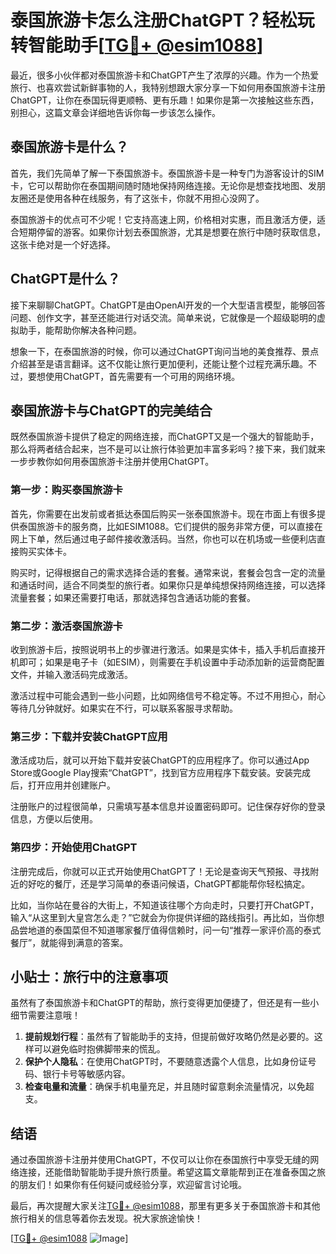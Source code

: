 # 泰国旅游卡怎么注册ChatGPT？轻松玩转智能助手[[TG💪+ @esim1088](https://t.me/s/esim1088)]

最近，很多小伙伴都对泰国旅游卡和ChatGPT产生了浓厚的兴趣。作为一个热爱旅行、也喜欢尝试新鲜事物的人，我特别想跟大家分享一下如何用泰国旅游卡注册ChatGPT，让你在泰国玩得更顺畅、更有乐趣！如果你是第一次接触这些东西，别担心，这篇文章会详细地告诉你每一步该怎么操作。

## 泰国旅游卡是什么？

首先，我们先简单了解一下泰国旅游卡。泰国旅游卡是一种专门为游客设计的SIM卡，它可以帮助你在泰国期间随时随地保持网络连接。无论你是想查找地图、发朋友圈还是使用各种在线服务，有了这张卡，你就不用担心没网了。

泰国旅游卡的优点可不少呢！它支持高速上网，价格相对实惠，而且激活方便，适合短期停留的游客。如果你计划去泰国旅游，尤其是想要在旅行中随时获取信息，这张卡绝对是一个好选择。

## ChatGPT是什么？

接下来聊聊ChatGPT。ChatGPT是由OpenAI开发的一个大型语言模型，能够回答问题、创作文字，甚至还能进行对话交流。简单来说，它就像是一个超级聪明的虚拟助手，能帮助你解决各种问题。

想象一下，在泰国旅游的时候，你可以通过ChatGPT询问当地的美食推荐、景点介绍甚至是语言翻译。这不仅能让旅行更加便利，还能让整个过程充满乐趣。不过，要想使用ChatGPT，首先需要有一个可用的网络环境。

## 泰国旅游卡与ChatGPT的完美结合

既然泰国旅游卡提供了稳定的网络连接，而ChatGPT又是一个强大的智能助手，那么将两者结合起来，岂不是可以让旅行体验更加丰富多彩吗？接下来，我们就来一步步教你如何用泰国旅游卡注册并使用ChatGPT。

### 第一步：购买泰国旅游卡

首先，你需要在出发前或者抵达泰国后购买一张泰国旅游卡。现在市面上有很多提供泰国旅游卡的服务商，比如ESIM1088。它们提供的服务非常方便，可以直接在网上下单，然后通过电子邮件接收激活码。当然，你也可以在机场或一些便利店直接购买实体卡。

购买时，记得根据自己的需求选择合适的套餐。通常来说，套餐会包含一定的流量和通话时间，适合不同类型的旅行者。如果你只是单纯想保持网络连接，可以选择流量套餐；如果还需要打电话，那就选择包含通话功能的套餐。

### 第二步：激活泰国旅游卡

收到旅游卡后，按照说明书上的步骤进行激活。如果是实体卡，插入手机后直接开机即可；如果是电子卡（如ESIM），则需要在手机设置中手动添加新的运营商配置文件，并输入激活码完成激活。

激活过程中可能会遇到一些小问题，比如网络信号不稳定等。不过不用担心，耐心等待几分钟就好。如果实在不行，可以联系客服寻求帮助。

### 第三步：下载并安装ChatGPT应用

激活成功后，就可以开始下载并安装ChatGPT的应用程序了。你可以通过App Store或Google Play搜索“ChatGPT”，找到官方应用程序下载安装。安装完成后，打开应用并创建账户。

注册账户的过程很简单，只需填写基本信息并设置密码即可。记住保存好你的登录信息，方便以后使用。

### 第四步：开始使用ChatGPT

注册完成后，你就可以正式开始使用ChatGPT了！无论是查询天气预报、寻找附近的好吃的餐厅，还是学习简单的泰语问候语，ChatGPT都能帮你轻松搞定。

比如，当你站在曼谷的大街上，不知道该往哪个方向走时，只要打开ChatGPT，输入“从这里到大皇宫怎么走？”它就会为你提供详细的路线指引。再比如，当你想品尝地道的泰国菜但不知道哪家餐厅值得信赖时，问一句“推荐一家评价高的泰式餐厅”，就能得到满意的答案。

## 小贴士：旅行中的注意事项

虽然有了泰国旅游卡和ChatGPT的帮助，旅行变得更加便捷了，但还是有一些小细节需要注意哦！

1. **提前规划行程**：虽然有了智能助手的支持，但提前做好攻略仍然是必要的。这样可以避免临时抱佛脚带来的慌乱。
2. **保护个人隐私**：在使用ChatGPT时，不要随意透露个人信息，比如身份证号码、银行卡号等敏感内容。
3. **检查电量和流量**：确保手机电量充足，并且随时留意剩余流量情况，以免超支。

## 结语

通过泰国旅游卡注册并使用ChatGPT，不仅可以让你在泰国旅行中享受无缝的网络连接，还能借助智能助手提升旅行质量。希望这篇文章能帮到正在准备泰国之旅的朋友们！如果你有任何疑问或经验分享，欢迎留言讨论哦。

最后，再次提醒大家关注[TG💪+ @esim1088](https://t.me/s/esim1088)，那里有更多关于泰国旅游卡和其他旅行相关的信息等着你去发现。祝大家旅途愉快！

[[TG💪+ @esim1088](https://t.me/s/esim1088) ![Image](https://i.postimg.cc/4NQfJmqS/Snipaste-2025-05-13-00-14-12.png)]